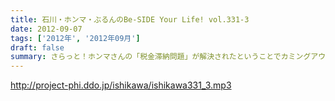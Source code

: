 ```yaml
---
title: 石川・ホンマ・ぶるんのBe-SIDE Your Life! vol.331-3
date: 2012-09-07
tags: ['2012年', '2012年09月']
draft: false
summary: さらっと！ホンマさんの「税金滞納問題」が解決されたということでカミングアウト！一時期「この話題はやべぇな。」ということでリミットなしと言われる！？ ビーサイでも自主規制がかかっていたお話です。やっぱり納税の義務・・・ですねっ！大切、大切。ＮＡＭＡＥ
---
```


http://project-phi.ddo.jp/ishikawa/ishikawa331_3.mp3
